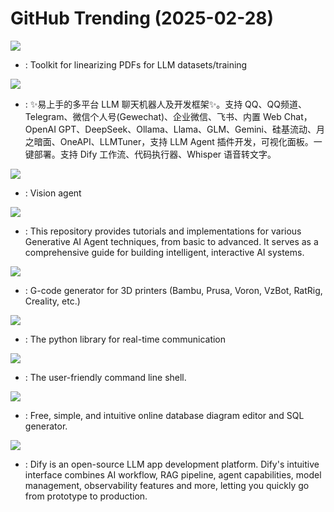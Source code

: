 # GitHub Trending (2025-02-28)

![](https://img.shields.io/badge/Python-New%201-green?style=flat-square&logo=appveyor)
- [](https://github.comundefined): Toolkit for linearizing PDFs for LLM datasets/training

![](https://img.shields.io/badge/Python-New%20401-green?style=flat-square&logo=appveyor)
- [](https://github.comundefined): ✨易上手的多平台 LLM 聊天机器人及开发框架✨。支持 QQ、QQ频道、Telegram、微信个人号(Gewechat)、企业微信、飞书、内置 Web Chat，OpenAI GPT、DeepSeek、Ollama、Llama、GLM、Gemini、硅基流动、月之暗面、OneAPI、LLMTuner，支持 LLM Agent 插件开发，可视化面板。一键部署。支持 Dify 工作流、代码执行器、Whisper 语音转文字。

![](https://img.shields.io/badge/Python-New%2092-green?style=flat-square&logo=appveyor)
- [](https://github.comundefined): Vision agent

![](https://img.shields.io/badge/Jupyter%20Notebook-New%20309-green?style=flat-square&logo=appveyor)
- [](https://github.comundefined): This repository provides tutorials and implementations for various Generative AI Agent techniques, from basic to advanced. It serves as a comprehensive guide for building intelligent, interactive AI systems.

![](https://img.shields.io/badge/C%2B%2B-New%2039-green?style=flat-square&logo=appveyor)
- [](https://github.comundefined): G-code generator for 3D printers (Bambu, Prusa, Voron, VzBot, RatRig, Creality, etc.)

![](https://img.shields.io/badge/Python-New%20393-green?style=flat-square&logo=appveyor)
- [](https://github.comundefined): The python library for real-time communication

![](https://img.shields.io/badge/Rust-New%20194-green?style=flat-square&logo=appveyor)
- [](https://github.comundefined): The user-friendly command line shell.

![](https://img.shields.io/badge/JavaScript-New%2081-green?style=flat-square&logo=appveyor)
- [](https://github.comundefined): Free, simple, and intuitive online database diagram editor and SQL generator.

![](https://img.shields.io/badge/TypeScript-New%20704-green?style=flat-square&logo=appveyor)
- [](https://github.comundefined): Dify is an open-source LLM app development platform. Dify's intuitive interface combines AI workflow, RAG pipeline, agent capabilities, model management, observability features and more, letting you quickly go from prototype to production.

